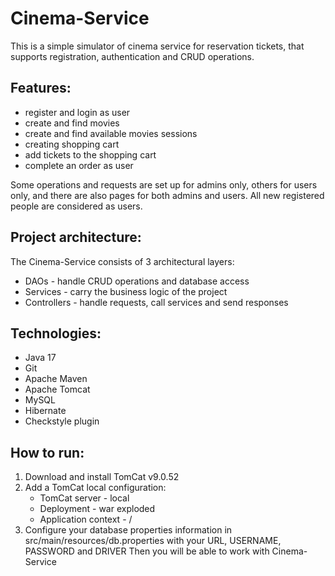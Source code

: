# Cinema-Service
This is a simple simulator of cinema service for reservation tickets, that supports registration, authentication 
and CRUD operations.

## Features:
- register and login as user
- create and find movies
- create and find available movies sessions
- creating shopping cart
- add tickets to the shopping cart
- complete an order as user

Some operations and requests are set up for admins only, others for users only, 
and there are also pages for both admins and users. 
All new registered people are considered as users.

## Project architecture:
The Cinema-Service consists of 3 architectural layers:
* DAOs - handle CRUD operations and database access
* Services - carry the business logic of the project
* Controllers - handle requests, call services and send responses

## Technologies:
- Java 17
- Git
- Apache Maven
- Apache Tomcat
- MySQL
- Hibernate
- Checkstyle plugin

## How to run:
1. Download and install TomCat v9.0.52
2. Add a TomCat local configuration:
    * TomCat server - local
    * Deployment - war exploded
    * Application context - /
3. Configure your database properties information 
in src/main/resources/db.properties with your URL, USERNAME, PASSWORD and DRIVER
Then you will be able to work with Cinema-Service
